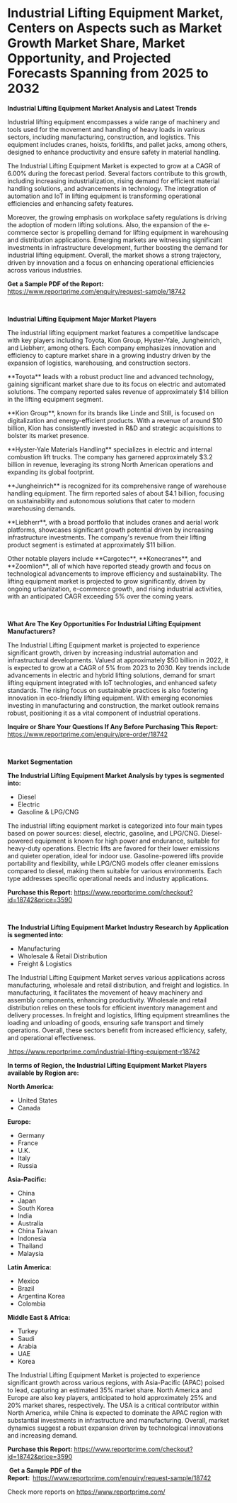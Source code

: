 <p><h1>Industrial Lifting Equipment Market, Centers on Aspects such as Market Growth Market Share, Market Opportunity, and Projected Forecasts Spanning from 2025 to 2032</h1></p><p><strong>Industrial Lifting Equipment Market Analysis and Latest Trends</strong></p>
<p><p>Industrial lifting equipment encompasses a wide range of machinery and tools used for the movement and handling of heavy loads in various sectors, including manufacturing, construction, and logistics. This equipment includes cranes, hoists, forklifts, and pallet jacks, among others, designed to enhance productivity and ensure safety in material handling.</p><p>The Industrial Lifting Equipment Market is expected to grow at a CAGR of 6.00% during the forecast period. Several factors contribute to this growth, including increasing industrialization, rising demand for efficient material handling solutions, and advancements in technology. The integration of automation and IoT in lifting equipment is transforming operational efficiencies and enhancing safety features.</p><p>Moreover, the growing emphasis on workplace safety regulations is driving the adoption of modern lifting solutions. Also, the expansion of the e-commerce sector is propelling demand for lifting equipment in warehousing and distribution applications. Emerging markets are witnessing significant investments in infrastructure development, further boosting the demand for industrial lifting equipment. Overall, the market shows a strong trajectory, driven by innovation and a focus on enhancing operational efficiencies across various industries.</p></p>
<p><strong>Get a Sample PDF of the Report:&nbsp;</strong> <a href="https://www.reportprime.com/enquiry/request-sample/18742?utm_campaign=3189&utm_medium=2&utm_source=Github&utm_content=ia&utm_term=19032025&utm_id=industrial-lifting-equipment">https://www.reportprime.com/enquiry/request-sample/18742</a></p>
<p>&nbsp;</p>
<p><strong>Industrial Lifting Equipment Major Market Players</strong></p>
<p><p>The industrial lifting equipment market features a competitive landscape with key players including Toyota, Kion Group, Hyster-Yale, Jungheinrich, and Liebherr, among others. Each company emphasizes innovation and efficiency to capture market share in a growing industry driven by the expansion of logistics, warehousing, and construction sectors.</p><p>**Toyota** leads with a robust product line and advanced technology, gaining significant market share due to its focus on electric and automated solutions. The company reported sales revenue of approximately $14 billion in the lifting equipment segment.</p><p>**Kion Group**, known for its brands like Linde and Still, is focused on digitalization and energy-efficient products. With a revenue of around $10 billion, Kion has consistently invested in R&D and strategic acquisitions to bolster its market presence.</p><p>**Hyster-Yale Materials Handling** specializes in electric and internal combustion lift trucks. The company has garnered approximately $3.2 billion in revenue, leveraging its strong North American operations and expanding its global footprint.</p><p>**Jungheinrich** is recognized for its comprehensive range of warehouse handling equipment. The firm reported sales of about $4.1 billion, focusing on sustainability and autonomous solutions that cater to modern warehousing demands.</p><p>**Liebherr**, with a broad portfolio that includes cranes and aerial work platforms, showcases significant growth potential driven by increasing infrastructure investments. The company's revenue from their lifting product segment is estimated at approximately $11 billion.</p><p>Other notable players include **Cargotec**, **Konecranes**, and **Zoomlion**, all of which have reported steady growth and focus on technological advancements to improve efficiency and sustainability. The lifting equipment market is projected to grow significantly, driven by ongoing urbanization, e-commerce growth, and rising industrial activities, with an anticipated CAGR exceeding 5% over the coming years.</p></p>
<p>&nbsp;</p>
<p><strong>What Are The Key Opportunities For Industrial Lifting Equipment Manufacturers?</strong></p>
<p><p>The Industrial Lifting Equipment market is projected to experience significant growth, driven by increasing industrial automation and infrastructural developments. Valued at approximately $50 billion in 2022, it is expected to grow at a CAGR of 5% from 2023 to 2030. Key trends include advancements in electric and hybrid lifting solutions, demand for smart lifting equipment integrated with IoT technologies, and enhanced safety standards. The rising focus on sustainable practices is also fostering innovation in eco-friendly lifting equipment. With emerging economies investing in manufacturing and construction, the market outlook remains robust, positioning it as a vital component of industrial operations.</p></p>
<p><strong>Inquire or Share Your Questions If Any Before Purchasing This Report:</strong> <a href="https://www.reportprime.com/enquiry/pre-order/18742?utm_campaign=3189&utm_medium=2&utm_source=Github&utm_content=ia&utm_term=19032025&utm_id=industrial-lifting-equipment">https://www.reportprime.com/enquiry/pre-order/18742</a></p>
<p>&nbsp;</p>
<p><strong>Market Segmentation</strong></p>
<p><strong>The Industrial Lifting Equipment Market Analysis by types is segmented into:</strong></p>
<p><ul><li>Diesel</li><li>Electric</li><li>Gasoline & LPG/CNG</li></ul></p>
<p><p>The industrial lifting equipment market is categorized into four main types based on power sources: diesel, electric, gasoline, and LPG/CNG. Diesel-powered equipment is known for high power and endurance, suitable for heavy-duty operations. Electric lifts are favored for their lower emissions and quieter operation, ideal for indoor use. Gasoline-powered lifts provide portability and flexibility, while LPG/CNG models offer cleaner emissions compared to diesel, making them suitable for various environments. Each type addresses specific operational needs and industry applications.</p></p>
<p><strong>Purchase this Report:&nbsp;</strong><a href="https://www.reportprime.com/checkout?id=18742&price=3590&utm_campaign=3189&utm_medium=2&utm_source=Github&utm_content=ia&utm_term=19032025&utm_id=industrial-lifting-equipment">https://www.reportprime.com/checkout?id=18742&price=3590</a></p>
<p>&nbsp;</p>
<p><strong>The Industrial Lifting Equipment Market Industry Research by Application is segmented into:</strong></p>
<p><ul><li>Manufacturing</li><li>Wholesale & Retail Distribution</li><li>Freight & Logistics</li></ul></p>
<p><p>The Industrial Lifting Equipment Market serves various applications across manufacturing, wholesale and retail distribution, and freight and logistics. In manufacturing, it facilitates the movement of heavy machinery and assembly components, enhancing productivity. Wholesale and retail distribution relies on these tools for efficient inventory management and delivery processes. In freight and logistics, lifting equipment streamlines the loading and unloading of goods, ensuring safe transport and timely operations. Overall, these sectors benefit from increased efficiency, safety, and operational effectiveness.</p></p>
<p><a href="https://www.reportprime.com/industrial-lifting-equipment-r18742?utm_campaign=3189&utm_medium=2&utm_source=Github&utm_content=ia&utm_term=19032025&utm_id=industrial-lifting-equipment">&nbsp;https://www.reportprime.com/industrial-lifting-equipment-r18742</a></p>
<p><strong>In terms of Region, the Industrial Lifting Equipment Market Players available by Region are:</strong></p>
<p>
    <p> <strong> North America: </strong>
        <ul>
            <li>United States</li>
            <li>Canada</li>
        </ul>
        </p> 
    <p> <strong> Europe: </strong>
        <ul>
            <li>Germany</li>
            <li>France</li>
            <li>U.K.</li>
            <li>Italy</li>
            <li>Russia</li>
        </ul>
        </p> 
    <p> <strong> Asia-Pacific: </strong>
        <ul>
            <li>China</li>
            <li>Japan</li>
            <li>South Korea</li>
            <li>India</li>
            <li>Australia</li>
            <li>China Taiwan</li>
            <li>Indonesia</li>
            <li>Thailand</li>
            <li>Malaysia</li>
        </ul>
        </p> 
    <p> <strong> Latin America: </strong>
        <ul>
            <li>Mexico</li>
            <li>Brazil</li>
            <li>Argentina Korea</li>
            <li>Colombia</li>
        </ul>
        </p> 
    <p> <strong> Middle East & Africa: </strong>
        <ul>
            <li>Turkey</li>
            <li>Saudi</li>
            <li>Arabia</li>
            <li>UAE</li>
            <li>Korea</li>
        </ul>
    </p>
    </p>
<p><p>The Industrial Lifting Equipment Market is projected to experience significant growth across various regions, with Asia-Pacific (APAC) poised to lead, capturing an estimated 35% market share. North America and Europe are also key players, anticipated to hold approximately 25% and 20% market shares, respectively. The USA is a critical contributor within North America, while China is expected to dominate the APAC region with substantial investments in infrastructure and manufacturing. Overall, market dynamics suggest a robust expansion driven by technological innovations and increasing demand.</p></p>
<p><strong>Purchase this Report: </strong><a href="https://www.reportprime.com/checkout?id=18742&price=3590&utm_campaign=3189&utm_medium=2&utm_source=Github&utm_content=ia&utm_term=19032025&utm_id=industrial-lifting-equipment">https://www.reportprime.com/checkout?id=18742&price=3590</a></p>
<p>&nbsp;<strong>Get a Sample PDF of the Report:&nbsp;&nbsp;</strong><a href="https://www.reportprime.com/enquiry/request-sample/18742?utm_campaign=3189&utm_medium=2&utm_source=Github&utm_content=ia&utm_term=19032025&utm_id=industrial-lifting-equipment">https://www.reportprime.com/enquiry/request-sample/18742</a></p>
<p><strong></strong></p>
<p>Check more reports on <a href="https://www.reportprime.com/?utm_campaign=3189&utm_medium=2&utm_source=Github&utm_content=ia&utm_term=19032025&utm_id=industrial-lifting-equipment">https://www.reportprime.com/</a></p>
